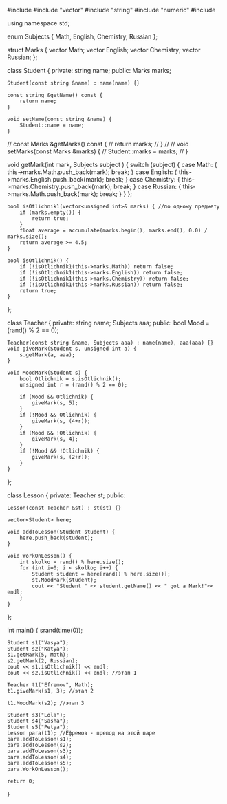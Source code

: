 #include <iostream>
#include "vector"
#include "string"
#include "numeric"
#include <ctime>

using namespace std;

enum Subjects {
    Math, English, Chemistry, Russian
};

struct Marks {
    vector<unsigned int> Math;
    vector<unsigned int> English;
    vector<unsigned int> Chemistry;
    vector<unsigned int> Russian;
};

class Student {
private:
    string name;
public:
    Marks marks;

    Student(const string &name) : name(name) {}

    const string &getName() const {
        return name;
    }

    void setName(const string &name) {
        Student::name = name;
    }

//    const Marks &getMarks() const {
//        return marks;
//    }
//
//    void setMarks(const Marks &marks) {
//        Student::marks = marks;
//    }

void getMark(int mark, Subjects subject ) {
        switch (subject) {
            case Math: {
                this->marks.Math.push_back(mark);
                break;
            }
            case English: {
                this->marks.English.push_back(mark);
                break;
            }
            case Chemistry: {
                this->marks.Chemistry.push_back(mark);
                break;
            }
            case Russian: {
                this->marks.Math.push_back(mark);
                break;
            }
        }
    };

    bool isOtlichnik1(vector<unsigned int>& marks) { //по одному предмету
        if (marks.empty()) {
            return true;
        }
        float average = accumulate(marks.begin(), marks.end(), 0.0) / marks.size();
        return average >= 4.5;
    }

    bool isOtlichnik() {
        if (!isOtlichnik1(this->marks.Math)) return false;
        if (!isOtlichnik1(this->marks.English)) return false;
        if (!isOtlichnik1(this->marks.Chemistry)) return false;
        if (!isOtlichnik1(this->marks.Russian)) return false;
        return true;
    }
};

class Teacher {
private:
    string name;
    Subjects aaa;
public:
    bool Mood =(rand() % 2 == 0);

    Teacher(const string &name, Subjects aaa) : name(name), aaa(aaa) {}
    void giveMark(Student s, unsigned int a) {
        s.getMark(a, aaa);
    }

    void MoodMark(Student s) {
        bool Otlichnik = s.isOtlichnik();
        unsigned int r = (rand() % 2 == 0);

        if (Mood && Otlichnik) {
            giveMark(s, 5);
        }
        if (!Mood && Otlichnik) {
            giveMark(s, (4+r));
        }
        if (Mood && !Otlichnik) {
            giveMark(s, 4);
        }
        if (!Mood && !Otlichnik) {
            giveMark(s, (2+r));
        }
    }
};

class Lesson {
private:
    Teacher st;
public:

    Lesson(const Teacher &st) : st(st) {}

    vector<Student> here;

    void addToLesson(Student student) {
        here.push_back(student);
    }

    void WorkOnLesson() {
        int skolko = rand() % here.size();
        for (int i=0; i < skolko; i++) {
            Student student = here[rand() % here.size()];
            st.MoodMark(student);
            cout << "Student " << student.getName() << " got a Mark!"<< endl;
        }
    }
};


int main() {
    srand(time(0));

    Student s1("Vasya");
    Student s2("Katya");
    s1.getMark(5, Math);
    s2.getMark(2, Russian);
    cout << s1.isOtlichnik() << endl;
    cout << s2.isOtlichnik() << endl; //этап 1

    Teacher t1("Efremov", Math);
    t1.giveMark(s1, 3); //этап 2

    t1.MoodMark(s2); //этап 3

    Student s3("Lola");
    Student s4("Sasha");
    Student s5("Petya");
    Lesson para(t1); //Ефремов - препод на этой паре
    para.addToLesson(s1);
    para.addToLesson(s2);
    para.addToLesson(s3);
    para.addToLesson(s4);
    para.addToLesson(s5);
    para.WorkOnLesson();

    return 0;
}
